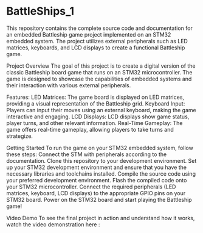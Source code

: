 # BattleShips_1


This repository contains the complete source code and documentation for an embedded Battleship game project implemented on an STM32 embedded system. 
The project utilizes external peripherals such as LED matrices, keyboards, and LCD displays to create a functional Battleship game.

Project Overview
The goal of this project is to create a digital version of the classic Battleship board game that runs on an STM32 microcontroller. 
The game is designed to showcase the capabilities of embedded systems and their interaction with various external peripherals.

Features:
LED Matrices: The game board is displayed on LED matrices, providing a visual representation of the Battleship grid.
Keyboard Input: Players can input their moves using an external keyboard, making the game interactive and engaging.
LCD Displays: LCD displays show game status, player turns, and other relevant information.
Real-Time Gameplay: The game offers real-time gameplay, allowing players to take turns and strategize.

Getting Started
To run the game on your STM32 embedded system, follow these steps:
Connect the STM with peripherals according to the documentation.
Clone this repository to your development environment.
Set up your STM32 development environment and ensure that you have the necessary libraries and toolchains installed.
Compile the source code using your preferred development environment.
Flash the compiled code onto your STM32 microcontroller.
Connect the required peripherals (LED matrices, keyboard, LCD displays) to the appropriate GPIO pins on your STM32 board.
Power on the STM32 board and start playing the Battleship game!


Video Demo
To see the final project in action and understand how it works, watch the video demonstration here :





